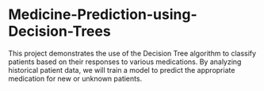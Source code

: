 # Medicine-Prediction-using-Decision-Trees
This project demonstrates the use of the Decision Tree algorithm to classify patients based on their responses to various medications. By analyzing historical patient data, we will train a model to predict the appropriate medication for new or unknown patients.
